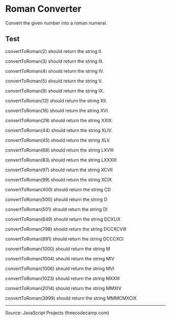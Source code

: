 # Roman Converter

Convert the given number into a roman numeral.

Test
------------------------------------------------------

convertToRoman(2) should return the string II.


convertToRoman(3) should return the string III.


convertToRoman(4) should return the string IV.


convertToRoman(5) should return the string V.


convertToRoman(9) should return the string IX.


convertToRoman(12) should return the string XII.


convertToRoman(16) should return the string XVI.


convertToRoman(29) should return the string XXIX.


convertToRoman(44) should return the string XLIV.


convertToRoman(45) should return the string XLV.


convertToRoman(68) should return the string LXVIII


convertToRoman(83) should return the string LXXXIII


convertToRoman(97) should return the string XCVII


convertToRoman(99) should return the string XCIX


convertToRoman(400) should return the string CD


convertToRoman(500) should return the string D


convertToRoman(501) should return the string DI


convertToRoman(649) should return the string DCXLIX


convertToRoman(798) should return the string DCCXCVIII


convertToRoman(891) should return the string DCCCXCI


convertToRoman(1000) should return the string M


convertToRoman(1004) should return the string MIV


convertToRoman(1006) should return the string MVI


convertToRoman(1023) should return the string MXXIII


convertToRoman(2014) should return the string MMXIV


convertToRoman(3999) should return the string MMMCMXCIX


---------------------------------------------------------

Source: JavaScript Projects (freecodecamp.com)
